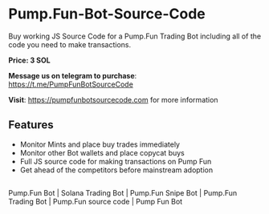 # Pump.Fun-Bot-Source-Code
Buy working JS Source Code for a Pump.Fun Trading Bot including all of the code you need to make transactions.

**Price: 3 SOL**

**Message us on telegram to purchase**: https://t.me/PumpFunBotSourceCode

**Visit**: https://pumpfunbotsourcecode.com for more information

## Features

- Monitor Mints and place buy trades immediately
- Monitor other Bot wallets and place copycat buys
- Full JS source code for making transactions on Pump Fun
- Get ahead of the competitors before mainstream adoption  

##
Pump.Fun Bot | Solana Trading Bot | Pump.Fun Snipe Bot | Pump.Fun Trading Bot | Pump.Fun source code | Pump Fun Bot 
